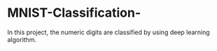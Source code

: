 # MNIST-Classification-
In this project, the numeric digits are classified by using deep learning algorithm. 
